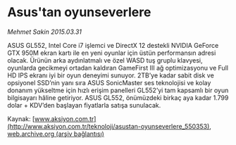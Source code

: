# Asus'tan oyunseverlere

*Mehmet Sakin 2015.03.31*

<div class="pNewsDetailMainContent" itemprop="articleBody">
 <p>
  ASUS GL552, Intel Core i7 işlemci ve DirectX 12 destekli NVIDIA GeForce GTX 950M ekran kartı ile en yeni oyunlar için üstün performansın adresi olacak. Ürünün arka aydınlatmalı ve özel WASD tuş gruplu klavyesi, oyunlarda gecikmeyi ortadan kaldıran GameFirst III ağ optimizasyonu ve Full HD IPS ekranı iyi bir oyun deneyimi sunuyor. 2TB’ye kadar sabit disk ve opsiyonel SSD’nin yanı sıra ASUS SonicMaster ses teknolojisi ve kolay donanım yükseltme için hızlı erişim panelleri GL552’yi tam kapsamlı bir oyun bilgisayarı hâline getiriyor. ASUS GL552, önümüzdeki birkaç aya kadar 1.799 dolar + KDV’den başlayan fiyatlarla satışa sunulacak.
 </p>
</div>


Kaynak: [www.aksiyon.com.tr](http://www.aksiyon.com.tr/teknoloji/asustan-oyunseverlere_550353), [web.archive.org (arşiv bağlantısı)](http://web.archive.org/web/20150406142905/http://www.aksiyon.com.tr/teknoloji/asustan-oyunseverlere_550353)
